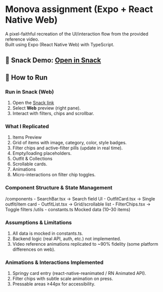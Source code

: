 # Monova assignment (Expo + React Native Web)

A pixel-faithful recreation of the UI/interaction flow from the provided reference video.  
Built using Expo (React Native Web) with TypeScript.  

🔗 **Snack Demo**: [Open in Snack](https://snack.expo.dev/@hari291427/monova-assignment)  
---

## 🚀 How to Run

### Run in Snack (Web)
1. Open the [Snack link](https://snack.expo.dev/@hari291427/monova-assignment)
2. Select **Web** preview (right pane).
3. Interact with filters, chips and scrollbar.

### What I Replicated

1. Items Preview
2. Grid of items with image, category, color, style badges.
3. Filter chips and active-filter pills (update in real time).
4. Empty/loading placeholders.
5. Outfit & Collections
6. Scrollable cards.
7. Animations
8. Micro-interactions on filter chip toggles.

### Component Structure & State Management

/components
    - SearchBar.tsx       → Search field UI
    - OutfitCard.tsx      → Single outfit/item card
    - OutfitList.tsx      → Grid/scrollable list
    - FilterChips.tsx     → Toggle filters
  /utils
    - constants.ts          Mocked data (10–30 items)

### Assumptions & Limitations

1. All data is mocked in constants.ts.
2. Backend logic (real API, auth, etc.) not implemented.
3. Video reference animations replicated to ~90% fidelity (some platform differences on web).

### Animations & Interactions Implemented

1. Springy card entry (react-native-reanimated / RN Animated API).
2. Filter chips with subtle scale animation on press.
3. Pressable areas ≥44px for accessibility.
